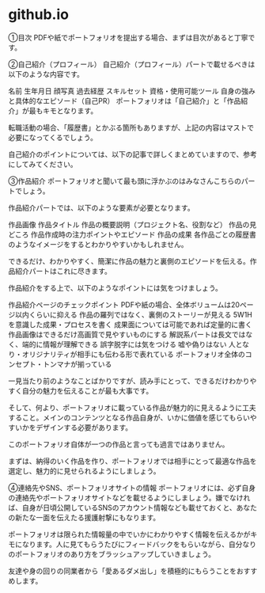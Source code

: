 # github.io

①目次
PDFや紙でポートフォリオを提出する場合、まずは目次があると丁寧です。

 

②自己紹介（プロフィール）
自己紹介（プロフィール）パートで載せるべきは以下のような内容です。

名前
生年月日
顔写真
過去経歴
スキルセット
資格・使用可能ツール
自身の強みと具体的なエピソード（自己PR）
ポートフォリオは「自己紹介」と「作品紹介」が最もキモとなります。

転職活動の場合、「履歴書」とかぶる箇所もありますが、上記の内容はマストで必要になってくるでしょう。

自己紹介のポイントについては、以下の記事で詳しくまとめていますので、参考にしてみてください。

 

③作品紹介
ポートフォリオと聞いて最も頭に浮かぶのはみなさんこちらのパートでしょう。

作品紹介パートでは、以下のような要素が必要となります。

作品画像
作品タイトル
作品の概要説明（プロジェクト名、役割など）
作品の見どころ
作品作成時の注力ポイントやエピソード
作品の成果
各作品ごとの履歴書のようなイメージをするとわかりやすいかもしれません。

できるだけ、わかりやすく、簡潔に作品の魅力と裏側のエピソードを伝える。作品紹介パートはこれに尽きます。

作品紹介をする上で、以下のようなポイントには気をつけましょう。

作品紹介ページのチェックポイント
PDFや紙の場合、全体ボリュームは20ページ以内くらいに抑える
作品の羅列ではなく、裏側のストーリーが見える
5W1Hを意識した成果・プロセスを書く
成果面については可能であれば定量的に書く
作品画像はできるだけ高画質で見やすいものにする
解説系パートは長文ではなく、端的に情報が理解できる
誤字脱字には気をつける
嘘や偽りはない
人となり・オリジナリティが相手にも伝わる形で表れている
ポートフォリオ全体のコンセプト・トンマナが揃っている
 

一見当たり前のようなことばかりですが、読み手にとって、できるだけわかりやすく自分の魅力を伝えることが最も大事です。

そして、何より、ポートフォリオに載っている作品が魅力的に見えるように工夫すること。メインのコンテンツとなる作品自身が、いかに価値を感じてもらいやすいかをデザインする必要があります。

このポートフォリオ自体が一つの作品と言っても過言ではありません。

まずは、納得のいく作品を作り、ポートフォリオでは相手にとって最適な作品を選定し、魅力的に見せられるようにしましょう。

 

④連絡先やSNS、ポートフォリオサイトの情報
ポートフォリオには、必ず自身の連絡先やポートフォリオサイトなどを載せるようにしましょう。嫌でなければ、自身が日頃公開しているSNSのアカウント情報なども載せておくと、あなたの新たな一面を伝えたる援護射撃にもなります。

 

ポートフォリオは限られた情報量の中でいかにわかりやすく情報を伝えるかがキモになります。人に見てもらうたびにフィードバックをもらいながら、自分なりのポートフォリオのあり方をブラッシュアップしていきましょう。

友達や身の回りの同業者から「愛あるダメ出し」を積極的にもらうことをおすすめします。


